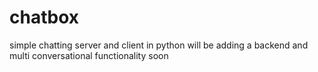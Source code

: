 # chatbox
simple chatting server and client in python
will be adding a backend and multi conversational functionality soon
